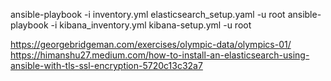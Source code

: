 ansible-playbook -i inventory.yml elasticsearch_setup.yaml -u root
ansible-playbook -i kibana_inventory.yml kibana-setup.yml -u root

https://georgebridgeman.com/exercises/olympic-data/olympics-01/
https://himanshu27.medium.com/how-to-install-an-elasticsearch-using-ansible-with-tls-ssl-encryption-5720c13c32a7